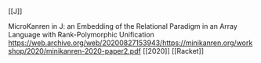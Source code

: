 [[J]]

MicroKanren in J: an Embedding of the Relational Paradigm in an
Array Language with Rank-Polymorphic Unification https://web.archive.org/web/20200827153943/https://minikanren.org/workshop/2020/minikanren-2020-paper2.pdf [[2020]] [[Racket]]